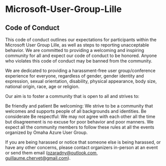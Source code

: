 # Microsoft-User-Group-Lille


## Code of Conduct

This code of conduct outlines our expectations for participants within the Microsoft User Group Lille, as well as steps to reporting unacceptable behavior. We are committed to providing a welcoming and inspiring community for all and expect our code of conduct to be honored. Anyone who violates this code of conduct may be banned from the community.

We are dedicated to providing a harassment-free user group/conference experience for everyone, regardless of gender, gender identity and expression, sexual orientation, disability, physical appearance, body size, national origin, race, age or religion.

Our aim is to foster a community that is open to all and strives to:

Be friendly and patient
Be welcoming: We strive to be a community that welcomes and supports people of all backgrounds and identities.
Be considerate
Be respectful: We may not agree with each other all the time but disagreement is no excuse for poor behavior and poor manners.
We expect all the community members to follow these rules at all the events organized by Omaha Azure User Group.

If you are being harassed or notice that someone else is being harassed, or have any other concerns, please contact organizers in-person at an event or send them email (ozaradny@outlook.com, guillaume.chervet@gmail.com).
